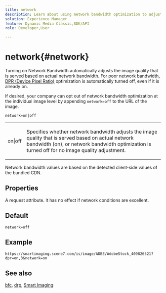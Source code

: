 ```yaml
---
title: network
description: Learn about using network bandwidth optimization to adjust the image quality that is served based on actual network bandwidth.
solution: Experience Manager
feature: Dynamic Media Classic,SDK/API
role: Developer,User

---
```

# network{#network}

Turning on Network Bandwidth automatically adjusts the image quality that is served based on actual network bandwidth. For poor network bandwidth, [DPR (Device Pixel Ratio)](/help/aem-is-ir-api/is-api/http-ref/image-serving-api-ref/c-http-protocol-reference/c-command-reference/r-dpr.md) optimization is automatically turned off, even if it is already on.

If desired, your company can opt out of network bandwidth optimization at the individual image level by appending `network=off` to the URL of the image.

`network=on|off`

<table id="simpletable_2D23B1B282CD4216AB5BE7E7430D1B3F"> 
 <tr class="strow"> 
  <td class="stentry"> <p> <span class="codeph"> on|off </span> </p> </td> 
  <td class="stentry"> <p>Specifies whether network bandwidth adjusts the image quality that is served based on actual network bandwidth (on), or network bandwidth optimization is turned off for no image quality adjustment.</p> </td> 
 </tr> 
</table>

Network bandwidth values are based on the detected client-side values of the bundled CDN.

## Properties

A request attribute. It has no effect if network conditions are excellent.

## Default

`network=off`

## Example

`https://smartimaging.scene7.com/is/image/ADBE/AdobeStock_409826521?dpr=on,3&network=on`

## See also

[bfc](/help/aem-is-ir-api/is-api/http-ref/image-serving-api-ref/c-http-protocol-reference/c-command-reference/r-bfc.md), [drp](/help/aem-is-ir-api/is-api/http-ref/image-serving-api-ref/c-http-protocol-reference/c-command-reference/r-dpr.md), [Smart Imaging](https://experienceleague.adobe.com/docs/experience-manager-cloud-service/content/assets/dynamicmedia/imaging-faq.html?lang=en)